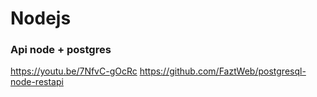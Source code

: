 # Nodejs
### Api node + postgres

https://youtu.be/7NfvC-gOcRc
https://github.com/FaztWeb/postgresql-node-restapi

